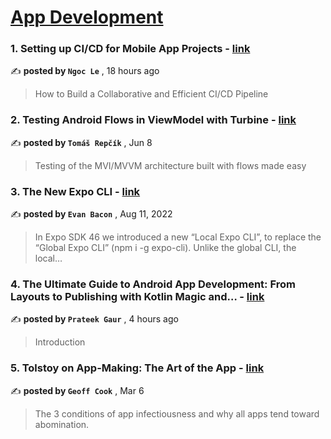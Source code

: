 
<h1><a href=https://medium.com/tag/mobile-app-development/recommended target="_blank" rel="noopener noreferrer">App Development</a></h1>
<h3>1. Setting up CI/CD for Mobile App Projects - <a href=https://medium.com/@coderlifefi/setting-up-ci-cd-for-mobile-app-projects-13618b99334f?source=tag_recommended_feed---------0-84----------mobile_app_development----------cfd768c4_a038_4af6_8b46_c5f4a63082a7------- target="_blank" rel="noopener noreferrer">link</a></h3>

✍️ **posted by `Ngoc Le`** <date> , 18 hours ago</date>

<blockquote>How to Build a Collaborative and Efficient CI/CD Pipeline</blockquote>

<h3>2. Testing Android Flows in ViewModel with Turbine - <a href=https://medium.com/proandroiddev/testing-android-flows-in-viewmodel-with-turbine-ea9bae7e811a?source=tag_recommended_feed---------1-107----------mobile_app_development----------cfd768c4_a038_4af6_8b46_c5f4a63082a7------- target="_blank" rel="noopener noreferrer">link</a></h3>

✍️ **posted by `Tomáš Repčík`** <date> , Jun 8</date>

<blockquote>Testing of the MVI/MVVM architecture built with flows made easy</blockquote>

<h3>3. The New Expo CLI - <a href=https://medium.com/the-exponent-log/the-new-expo-cli-f4250d8e3421?source=tag_recommended_feed---------2-85----------mobile_app_development----------cfd768c4_a038_4af6_8b46_c5f4a63082a7------- target="_blank" rel="noopener noreferrer">link</a></h3>

✍️ **posted by `Evan Bacon`** <date> , Aug 11, 2022</date>

<blockquote>In Expo SDK 46 we introduced a new “Local Expo CLI”, to replace the “Global Expo CLI” (npm i -g expo-cli). Unlike the global CLI, the local…</blockquote>

<h3>4. The Ultimate Guide to Android App Development: From Layouts to Publishing with Kotlin Magic and… - <a href=https://medium.com/@gaurprateek1/the-ultimate-guide-to-android-app-development-from-layouts-to-publishing-with-kotlin-magic-and-691569ebb416?source=tag_recommended_feed---------3-84----------mobile_app_development----------cfd768c4_a038_4af6_8b46_c5f4a63082a7------- target="_blank" rel="noopener noreferrer">link</a></h3>

✍️ **posted by `Prateek Gaur`** <date> , 4 hours ago</date>

<blockquote>Introduction</blockquote>

<h3>5. Tolstoy on App-Making: The Art of the App - <a href=https://medium.com/entrepreneur-s-handbook/tolstoy-on-app-making-the-art-of-the-app-2aba5f3e5d60?source=tag_recommended_feed---------4-107----------mobile_app_development----------cfd768c4_a038_4af6_8b46_c5f4a63082a7------- target="_blank" rel="noopener noreferrer">link</a></h3>

✍️ **posted by `Geoff Cook`** <date> , Mar 6</date>

<blockquote>The 3 conditions of app infectiousness and why all apps tend toward abomination.</blockquote>

